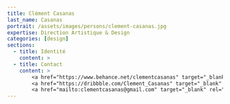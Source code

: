 ```yaml
---
title: Clément Casanas
last_name: Casanas
portrait: /assets/images/persons/clement-casanas.jpg
expertise: Direction Artistique & Design
categories: [design]
sections:
  - title: Identité
    content: >
  - title: Contact
    content: >
        <a href="https://www.behance.net/clementcasanas" target="_blank" rel="noreferrer">Behance</a> –
        <a href="https://dribbble.com/Clement_Casanas" target="_blank" rel="noreferrer">Dribbble</a> –
        <a href="mailto:clementcasanas@gmail.com" target="_blank" rel="noreferrer">Mail</a>
---
```

